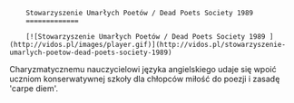 
        Stowarzyszenie Umarłych Poetów / Dead Poets Society 1989 
        =============
        
        [![Stowarzyszenie Umarłych Poetów / Dead Poets Society 1989 ](http://vidos.pl/images/player.gif)](http://vidos.pl/stowarzyszenie-umarlych-poetow-dead-poets-society-1989)
        
        
 Charyzmatycznemu nauczycielowi języka angielskiego udaje się wpoić uczniom konserwatywnej szkoły dla chłopców miłość do poezji i zasadę 'carpe diem'.
    